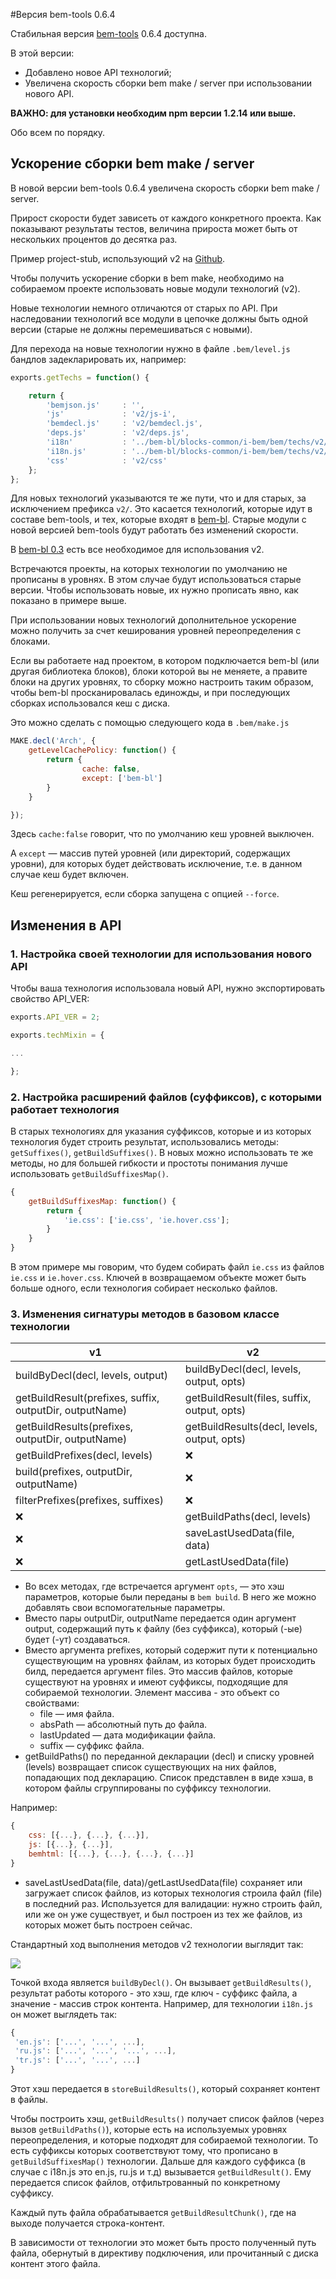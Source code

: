 #Версия bem-tools 0.6.4

Стабильная версия [bem-tools](http://ru.bem.info/tools/bem/) 0.6.4 доступна. 

В этой версии:
  * Добавлено новое API технологий;
  * Увеличена скорость сборки bem make / server при использовании нового API.

**ВАЖНО: для установки необходим npm версии 1.2.14 или выше.**

Обо всем по порядку.

## Ускорение сборки bem make / server

В новой версии bem-tools 0.6.4 увеличена скорость сборки bem make / server. 

Прирост скорости будет зависеть от каждого конкретного проекта. Как показывают результаты тестов, величина прироста может быть от нескольких процентов до десятка раз. 

Пример project-stub, использующий v2 на [Github](https://ru.bem.info/tutorials/project-stub).

Чтобы получить ускорение сборки в bem make, необходимо на собираемом проекте использовать новые модули технологий (v2). 

Новые технологии немного отличаются от старых по API. При наследовании технологий все модули в цепочке должны быть одной версии (старые не должны перемешиваться с новыми).

Для перехода на новые технологии нужно в файле `.bem/level.js` бандлов задекларировать их, например:

```js
exports.getTechs = function() {

    return {
        'bemjson.js'     : '',
        'js'             : 'v2/js-i',
        'bemdecl.js'     : 'v2/bemdecl.js',
        'deps.js'        : 'v2/deps.js',
        'i18n'           : '../bem-bl/blocks-common/i-bem/bem/techs/v2/i18n.js',
        'i18n.js'        : '../bem-bl/blocks-common/i-bem/bem/techs/v2/i18n.js.js',
        'css'            : 'v2/css'
    };
};
```

Для новых технологий указываются те же пути, что и для старых, за исключением префикса `v2/`. Это касается технологий, которые идут в составе bem-tools, и тех, которые входят в [bem-bl](http://bem.github.io/bem-bl/index.ru.html). Старые модули с новой версией bem-tools будут работать без изменений скорости.

В [bem-bl 0.3](https://github.com/bem/bem-bl/tree/0.3) есть все необходимое для использования v2.

Встречаются проекты, на которых технологии по умолчанию не прописаны в уровнях. В этом случае будут использоваться старые версии. Чтобы использовать новые, их нужно прописать явно, как показано в примере выше.

При использовании новых технологий дополнительное ускорение можно получить за счет кеширования уровней переопределения с блоками. 

Если вы работаете над проектом, в котором подключается bem-bl (или другая библиотека блоков), блоки которой вы не меняете, а правите блоки на других уровнях, то сборку можно настроить таким образом, чтобы bem-bl просканировалась единожды, и при последующих сборках использовался кеш с диска. 

Это можно сделать с помощью следующего кода в `.bem/make.js`

```js
MAKE.decl('Arch', {
    getLevelCachePolicy: function() {
        return {
                cache: false,
                except: ['bem-bl']
        }
    }

});
```

Здесь `cache:false` говорит, что по умолчанию кеш уровней выключен. 

А `except` — массив путей уровней (или директорий, содержащих уровни), для которых будет действовать исключение, т.е. в данном случае кеш будет включен. 

Кеш регенерируется, если сборка запущена с опцией `--force`.

## Изменения в API

### 1. Настройка своей технологии для использования нового API

Чтобы ваша технология использовала новый API, нужно экспортировать свойство API_VER:

```js
exports.API_VER = 2;

exports.techMixin = {

...

};
```

### 2. Настройка расширений файлов (суффиксов), с которыми работает технология

В старых технологиях для указания суффиксов, которые и из которых технология будет строить результат, использовались методы: `getSuffixes()`, `getBuildSuffixes()`. В новых можно использовать те же методы, но для большей гибкости и простоты понимания лучше использовать `getBuildSuffixesMap()`.

```js
{
    getBuildSuffixesMap: function() {
        return {
            'ie.css': ['ie.css', 'ie.hover.css'];
        }
    }
}
```

В этом примере мы говорим, что будем собирать файл `ie.css` из файлов `ie.css` и `ie.hover.css`. Ключей в возвращаемом объекте может быть больше одного, если технология собирает несколько файлов.

### 3. Изменения сигнатуры методов в базовом классе технологии

| v1        | v2           |
| ------------- |-------------|
|buildByDecl(decl, levels, output)|buildByDecl(decl, levels, output, opts)|
|getBuildResult(prefixes, suffix, outputDir, outputName)|getBuildResult(files, suffix, output, opts)|
|getBuildResults(prefixes, outputDir, outputName)|getBuildResults(decl, levels, output, opts)|
|getBuildPrefixes(decl, levels)|:x:|
|build(prefixes, outputDir, outputName)|:x:|
|filterPrefixes(prefixes, suffixes)|:x:|
|:x:|getBuildPaths(decl, levels)|
|:x:|saveLastUsedData(file, data)|
|:x:|getLastUsedData(file)|

  * Во всех методах, где встречается аргумент `opts`, — это хэш параметров, которые были переданы в `bem build`. В него же можно добавлять свои вспомогательные параметры.
  * Вместо пары outputDir, outputName передается один аргумент output, содержащий путь к файлу (без суффикса), который (-ые) будет (-ут) создаваться.
  * Вместо аргумента prefixes, который содержит пути к потенциально существующим на уровнях файлам, из которых будет происходить билд, передается аргумент files. Это массив файлов, которые существуют на уровнях и имеют суффиксы, подходящие для собираемой технологии. Элемент массива - это объект со свойствами:
    * file — имя файла.
    * absPath — абсолютный путь до файла.
    * lastUpdated — дата модификации файла.
    * suffix — суффикс файла.
  * getBuildPaths() по переданной декларации (decl) и списку уровней (levels) возвращает список существующих на них файлов, попадающих под декларацию. Список представлен в виде хэша, в котором файлы сгруппированы по суффиксу технологии. 

Например: 

```js
{
    css: [{...}, {...}, {...}],
    js: [{...}, {...}],
    bemhtml: [{...}, {...}, {...}, {...}]
}
```
  * saveLastUsedData(file, data)/getLastUsedData(file) сохраняет или загружает список файлов, из которых технология строила файл (file) в последний раз. Используется для валидации: нужно строить файл, или же он уже существует, и был построен из тех же файлов, из которых может быть построен сейчас.

Стандартный ход выполнения методов v2 технологии выглядит так:

<img src="http://img-fotki.yandex.ru/get/9259/127846884.247/0_b0604_843e6646_XXL.png"/>

Точкой входа является `buildByDecl()`. Он вызывает `getBuildResults()`, результат работы которого - это хэш, где ключ - суффикс файла, а значение - массив строк контента. Например, для технологии `i18n.js` он может выглядеть так:

```js
{
 'en.js': ['...', '...', ...],
 'ru.js': ['...', '...', '...', ...],
 'tr.js': ['...', '...', ...]
}
```

Этот хэш передается в `storeBuildResults()`, который сохраняет контент в файлы.

Чтобы построить хэш, `getBuildResults()` получает список файлов (через вызов `getBuildPaths()`), которые есть на используемых уровнях переопределения, и которые подходят для собираемой технологии. То есть суффиксы которых соответствуют тому, что прописано в `getBuildSuffixesMap()` технологии. Дальше для каждого суффикса (в случае с i18n.js это en.js, ru.js и т.д) вызывается `getBuildResult()`. Ему передается список файлов, отфильтрованный по конкретному суффиксу. 

Каждый путь файла обрабатывается `getBuildResultChunk()`, где на выходе получается строка-контент. 

В зависимости от технологии это может быть просто полученный путь файла, обернутый в директиву подключения, или прочитанный с диска контент этого файла.
